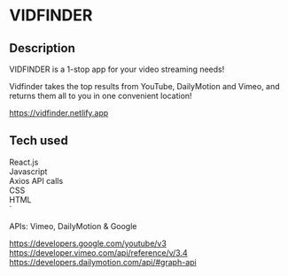 # VIDFINDER

## Description

VIDFINDER is a 1-stop app for your video streaming needs!

Vidfinder takes the top results from YouTube, DailyMotion and Vimeo, and returns them all to you in one convenient location!

https://vidfinder.netlify.app

## Tech used

React.js <br />
Javascript <br />
Axios API calls <br />
CSS <br />
HTML <br />`

APIs: Vimeo, DailyMotion & Google 

https://developers.google.com/youtube/v3
https://developer.vimeo.com/api/reference/v/3.4
https://developers.dailymotion.com/api/#graph-api